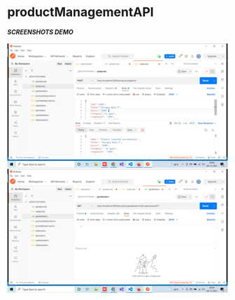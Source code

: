 # productManagementAPI

#### ***SCREENSHOTS DEMO***
![1.png](https://github.com/Prithiviraj69/productManagementAPI/blob/main/assignment4/postman/1.png)
![1.png](https://github.com/Prithiviraj69/productManagementAPI/blob/main/assignment4/postman/2.png)
